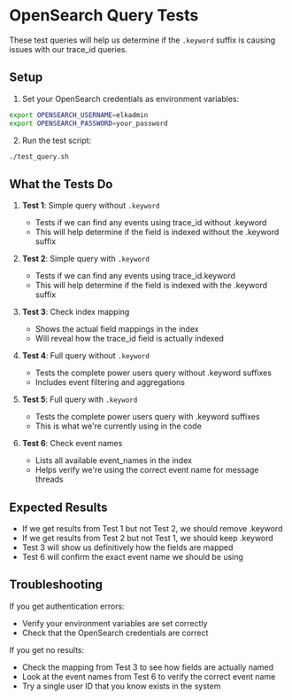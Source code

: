 # OpenSearch Query Tests

These test queries will help us determine if the `.keyword` suffix is causing issues with our trace_id queries.

## Setup

1. Set your OpenSearch credentials as environment variables:
```bash
export OPENSEARCH_USERNAME=elkadmin
export OPENSEARCH_PASSWORD=your_password
```

2. Run the test script:
```bash
./test_query.sh
```

## What the Tests Do

1. **Test 1**: Simple query without `.keyword`
   - Tests if we can find any events using trace_id without .keyword
   - This will help determine if the field is indexed without the .keyword suffix

2. **Test 2**: Simple query with `.keyword`
   - Tests if we can find any events using trace_id.keyword
   - This will help determine if the field is indexed with the .keyword suffix

3. **Test 3**: Check index mapping
   - Shows the actual field mappings in the index
   - Will reveal how the trace_id field is actually indexed

4. **Test 4**: Full query without `.keyword`
   - Tests the complete power users query without .keyword suffixes
   - Includes event filtering and aggregations

5. **Test 5**: Full query with `.keyword`
   - Tests the complete power users query with .keyword suffixes
   - This is what we're currently using in the code

6. **Test 6**: Check event names
   - Lists all available event_names in the index
   - Helps verify we're using the correct event name for message threads

## Expected Results

- If we get results from Test 1 but not Test 2, we should remove .keyword
- If we get results from Test 2 but not Test 1, we should keep .keyword
- Test 3 will show us definitively how the fields are mapped
- Test 6 will confirm the exact event name we should be using

## Troubleshooting

If you get authentication errors:
- Verify your environment variables are set correctly
- Check that the OpenSearch credentials are correct

If you get no results:
- Check the mapping from Test 3 to see how fields are actually named
- Look at the event names from Test 6 to verify the correct event name
- Try a single user ID that you know exists in the system